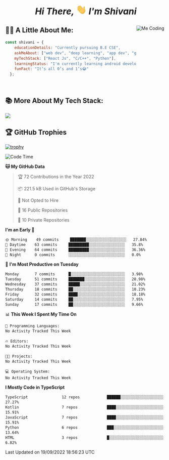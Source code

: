 # <p align="center">️ _Hi There, <img src="https://raw.githubusercontent.com/SanjayDevTech/SanjayDevTech/master/assets/wave.gif" alt="waving hand" width="33px"> I'm Shivani_</p>

<img align="right" alt="Me Coding" height="200" src="https://media.giphy.com/media/L1R1tvI9svkIWwpVYr/giphy.gif">

## 👩‍💻 **A Little About Me:**
```jsx
const shivani = {
    educationDetails: "Currently pursuing B.E CSE",
    askMeAbout: ["web dev", "deep learning", "app dev", "gardening"],
    myTechStack: ["React Js", "C/C++", "Python"],
    learningStatus: "I'm currently learning android development",
    funFact: "It’s all 0’s and 1’s😂"
  };
```

<br/>

## 📚 **More About My Tech Stack:**

   <img align="center" src="https://github-readme-stats.vercel.app/api/top-langs/?username=shivu-srk&layout=compact&theme=vue-dark"/>
   <br/>
   
## 🏆 GitHub Trophies

[![trophy](https://github-profile-trophy.vercel.app/?username=shivu-srk&theme=nord&column=7)](https://github.com/ryo-ma/github-profile-trophy)

<!--START_SECTION:waka-->
![Code Time](http://img.shields.io/badge/Code%20Time-275%20hrs%2056%20mins-blue)

**🐱 My GitHub Data** 

> 🏆 72 Contributions in the Year 2022
 > 
> 📦 221.5 kB Used in GitHub's Storage 
 > 
> 🚫 Not Opted to Hire
 > 
> 📜 16 Public Repositories 
 > 
> 🔑 10 Private Repositories  
 > 
**I'm an Early 🐤** 

```text
🌞 Morning    49 commits     ███████░░░░░░░░░░░░░░░░░░   27.84% 
🌆 Daytime    63 commits     █████████░░░░░░░░░░░░░░░░   35.8% 
🌃 Evening    64 commits     █████████░░░░░░░░░░░░░░░░   36.36% 
🌙 Night      0 commits      ░░░░░░░░░░░░░░░░░░░░░░░░░   0.0%

```
📅 **I'm Most Productive on Tuesday** 

```text
Monday       7 commits      █░░░░░░░░░░░░░░░░░░░░░░░░   3.98% 
Tuesday      51 commits     ███████░░░░░░░░░░░░░░░░░░   28.98% 
Wednesday    37 commits     █████░░░░░░░░░░░░░░░░░░░░   21.02% 
Thursday     18 commits     ██░░░░░░░░░░░░░░░░░░░░░░░   10.23% 
Friday       32 commits     ████░░░░░░░░░░░░░░░░░░░░░   18.18% 
Saturday     14 commits     ██░░░░░░░░░░░░░░░░░░░░░░░   7.95% 
Sunday       17 commits     ██░░░░░░░░░░░░░░░░░░░░░░░   9.66%

```


📊 **This Week I Spent My Time On** 

```text
💬 Programming Languages: 
No Activity Tracked This Week

🔥 Editors: 
No Activity Tracked This Week

🐱‍💻 Projects: 
No Activity Tracked This Week

💻 Operating System: 
No Activity Tracked This Week

```

**I Mostly Code in TypeScript** 

```text
TypeScript               12 repos            ██████░░░░░░░░░░░░░░░░░░░   27.27% 
Kotlin                   7 repos             ████░░░░░░░░░░░░░░░░░░░░░   15.91% 
JavaScript               7 repos             ████░░░░░░░░░░░░░░░░░░░░░   15.91% 
Python                   6 repos             ███░░░░░░░░░░░░░░░░░░░░░░   13.64% 
HTML                     3 repos             █░░░░░░░░░░░░░░░░░░░░░░░░   6.82%

```



 Last Updated on 19/09/2022 18:56:23 UTC
<!--END_SECTION:waka-->
